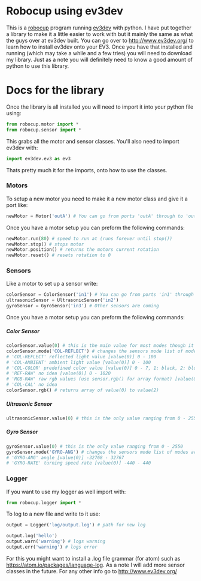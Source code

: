 # Robocup using ev3dev

This is a [robocup](http://www.robocupjunior.org.au/) program running [ev3dev](https://http://www.ev3dev.org/) with python. I have put together a library to make it a little easier to work with but it mainly the same as what the guys over at ev3dev built. You can go over to http://www.ev3dev.org/ to learn how to install ev3dev onto your EV3. Once you have that installed and running (which may take a while and a few tries) you will need to download my library. Just as a note you will definitely need to know a good amount of python to use this library.

# Docs for the library

Once the library is all installed you will need to import it into your python file using:

```python
from robocup.motor import *
from robocup.sensor import *
```

This grabs all the motor and sensor classes. You'll also need to import ev3dev with:

```python
import ev3dev.ev3 as ev3
```

Thats pretty much it for the imports, onto how to use the classes.

### Motors

To setup a new motor you need to make it a new motor class and give it a port like:

```python
newMotor = Motor('outA') # You can go from ports 'outA' through to 'outD'
```

Once you have a motor setup you can preform the following commands:

```python
newMotor.run(80) # speed to run at (runs forever until stop())
newMotor.stop() # stops motor
newMotor.position() # returns the motors current rotation
newMotor.reset() # resets rotation to 0
```

### Sensors

Like a motor to set up a sensor write:

```python
colorSensor = ColorSensor('in1') # You can go from ports 'in1' through to 'in4'
ultrasonicSensor = UltrasonicSensor('in2')
gyroSensor = GyroSensor('in3') # Other sensors are coming
```

Once you have a motor setup you can preform the following commands:

##### Color Sensor
```python
colorSensor.value(0) # this is the main value for most modes though it can range up to value(2)
colorSensor.mode('COL-REFLECT') # changes the sensors mode list of modes are: 
# 'COL-REFLECT' reflected light value [value(0)] 0 - 100
# 'COL-AMBIENT' ambient light value [value(0)] 0 - 100
# 'COL-COLOR' predefined color value [value(0)] 0 - 7, 1: black, 2: blue, 3: green, 4: yellow, 5: red, 6: white and 7: brown
# 'REF-RAW' no idea [value(0)] 0 - 1020
# 'RGB-RAW' raw rgb values (use sensor.rgb() for array format) [value(0), value(1), value(3)] 0 - 1020
# 'COL-CAL' no idea
colorSensor.rgb() # returns array of value(0) to value(2)
```

##### Ultrasonic Sensor
```python
ultrasonicSensor.value(0) # this is the only value ranging from 0 - 2550
```

##### Gyro Sensor
```python
gyroSensor.value(0) # this is the only value ranging from 0 - 2550
gyroSensor.mode('GYRO-ANG') # changes the sensors mode list of modes are: 
# 'GYRO-ANG' angle [value(0)] -32768 - 32767
# 'GYRO-RATE' turning speed rate [value(0)] -440 - 440
```

### Logger

If you want to use my logger as well import with:

```python
from robocup.logger import *
```

To log to a new file and write to it use:

```python
output = Logger('log/output.log') # path for new log

output.log('hello')
output.warn('warning') # logs warning
output.err('warning') # logs error
```

For this you might want to install a .log file grammar (for atom) such as https://atom.io/packages/language-log. As a note I will add more sensor classes in the future. For any other info go to http://www.ev3dev.org/
